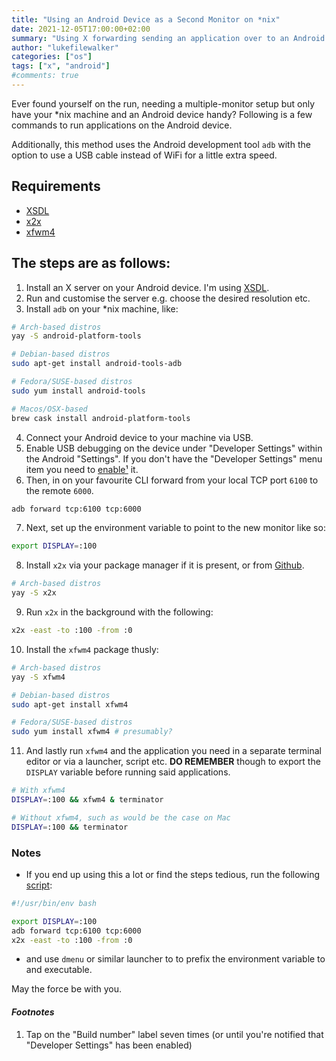```yaml
---
title: "Using an Android Device as a Second Monitor on *nix"
date: 2021-12-05T17:00:00+02:00
summary: "Using X forwarding sending an application over to an Android device is relatively painless."
author: "lukefilewalker"
categories: ["os"]
tags: ["x", "android"]
#comments: true
---
```


Ever found yourself on the run, needing a multiple-monitor setup but only have your \*nix machine and an Android device handy? Following is a few commands to run applications on the Android device.

Additionally, this method uses the Android development tool `adb` with the option to use a USB cable instead of WiFi for a little extra speed.

## Requirements

- [XSDL](https://play.google.com/store/apps/details?id=x.org.server)
- [x2x](https://github.com/dottedmag/x2x)
- [xfwm4](https://docs.xfce.org/xfce/xfwm4/start)

## The steps are as follows:

1. Install an X server on your Android device. I'm using [XSDL](https://play.google.com/store/apps/details?id=x.org.server).
2. Run and customise the server e.g. choose the desired resolution etc.
3. Install `adb` on your \*nix machine, like:
```bash
# Arch-based distros
yay -S android-platform-tools
```

```bash
# Debian-based distros
sudo apt-get install android-tools-adb
```

```bash
# Fedora/SUSE-based distros
sudo yum install android-tools
```

```bash
# Macos/OSX-based
brew cask install android-platform-tools
```
4. Connect your Android device to your machine via USB.
5. Enable USB debugging on the device under "Developer Settings" within the Android "Settings". If you don't have the "Developer Settings" menu item you need to [enable¹](#_footnotes_) it.
6. Then, in on your favourite CLI forward from your local TCP port `6100` to the remote `6000`.
```bash
adb forward tcp:6100 tcp:6000
```
7. Next, set up the environment variable to point to the new monitor like so:
```bash
export DISPLAY=:100
```
8. Install `x2x` via your package manager if it is present, or from [Github](https://github.com/dottedmag/x2x).
```bash
# Arch-based distros
yay -S x2x
```
9. Run `x2x` in the background with the following:
```bash
x2x -east -to :100 -from :0 
```
10. Install the `xfwm4` package thusly:
```bash
# Arch-based distros
yay -S xfwm4
```

```bash
# Debian-based distros
sudo apt-get install xfwm4
```

```bash
# Fedora/SUSE-based distros
sudo yum install xfwm4 # presumably?
```
11. And lastly run `xfwm4` and the application you need in a separate terminal editor or via a launcher, script etc. **DO REMEMBER** though to export the `DISPLAY` variable before running said applications.
```bash
# With xfwm4
DISPLAY=:100 && xfwm4 & terminator

# Without xfwm4, such as would be the case on Mac
DISPLAY=:100 && terminator
```

### Notes

- If you end up using this a lot or find the steps tedious, run the following [script](https://github.com/claudemuller/dot-files/blob/master/scripts/.local/bin/start-secondary-mon):
```bash
#!/usr/bin/env bash

export DISPLAY=:100
adb forward tcp:6100 tcp:6000
x2x -east -to :100 -from :0
```
- and use `dmenu` or similar launcher to to prefix the environment variable to and executable.

May the force be with you.

#### _Footnotes_

1. Tap on the "Build number" label seven times (or until you're notified that "Developer Settings" has been enabled)

